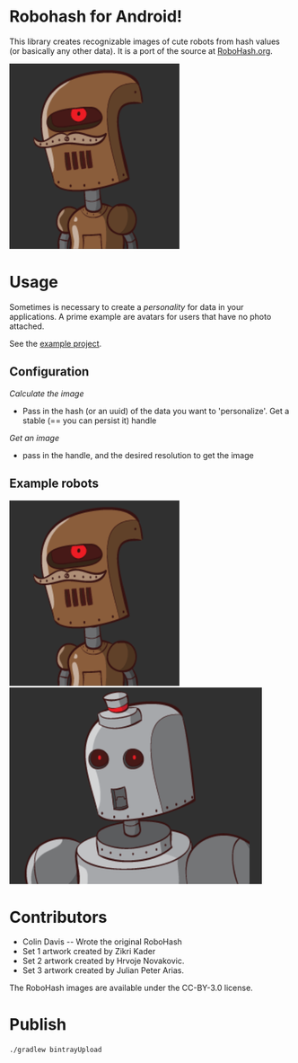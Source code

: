 Robohash for Android!
==========================

This library creates recognizable images of cute robots from hash values (or basically any other data). It is a port of the source at [RoboHash.org](http:/RoboHash.org).

![Example robot 1](readme.d/robot1.png)

Usage
==========

Sometimes is necessary to create a _personality_ for data in your applications. A prime example are avatars for users that have no photo attached.

See the [example project](https://github.com/neuhalje/android-robohash-example).

Configuration
----------------

*Calculate the image*
* Pass in the hash (or an uuid) of the data you want to 'personalize'. Get a stable (== you can persist it) handle

*Get an image*
* pass in the handle, and the desired resolution to get the image


Example robots
-------------------

![Example robot 1](readme.d/robot1.png)
![Example robot 2](readme.d/robot2.png)

Contributors
==================
* Colin Davis -- Wrote the original RoboHash
* Set 1 artwork created by Zikri Kader
* Set 2 artwork created by Hrvoje Novakovic.
* Set 3 artwork created by Julian Peter Arias.

The RoboHash images are available under the CC-BY-3.0 license.


Publish
=========
`./gradlew bintrayUpload`
